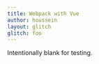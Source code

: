 ```yaml
---
title: Webpack with Vue
author: houssein
layout: glitch
glitch: foo
---
```


Intentionally blank for testing.